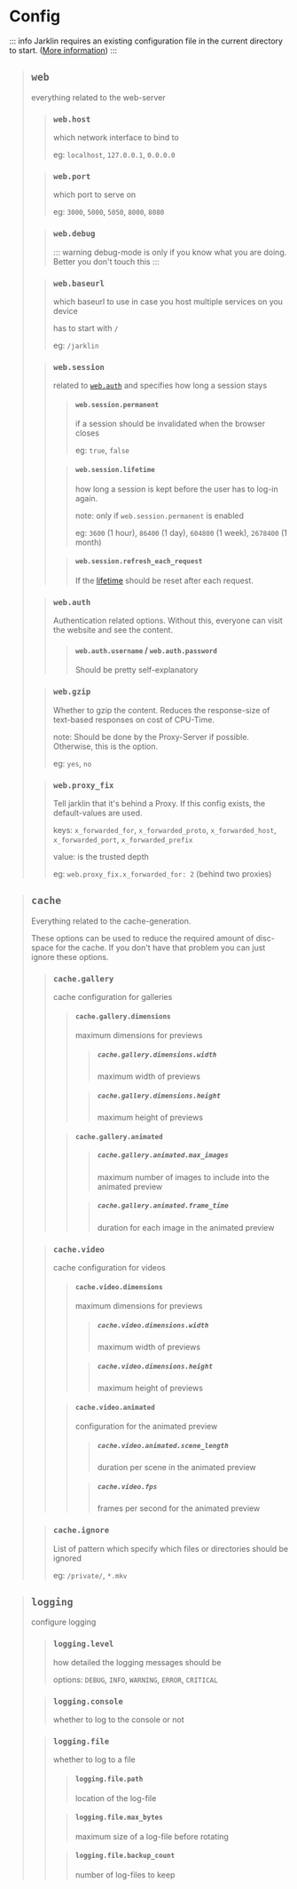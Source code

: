 # Config

::: info
Jarklin requires an existing configuration file in the current directory to start.
([More information](../guide/wizard/index.md#create-config))
:::

> ## `web`
> 
> everything related to the web-server
> 
> > ### `web.host`
> > 
> > which network interface to bind to
> > 
> > eg: `localhost`, `127.0.0.1`, `0.0.0.0`
> 
> > ### `web.port`
> > 
> > which port to serve on
> > 
> > eg: `3000`, `5000`, `5050`, `8000`, `8080`
> 
> > ### `web.debug`
> > 
> > ::: warning
> > debug-mode is only if you know what you are doing.
> > Better you don't touch this
> > :::
> 
> > ### `web.baseurl`
> > 
> > which baseurl to use in case you host multiple services on you device
> > 
> > has to start with `/`
> > 
> > eg: `/jarklin`
> 
> > ### `web.session`
> > 
> > related to [`web.auth`](#webauth) and specifies how long a session stays
> >
> > > #### `web.session.permanent`
> > > 
> > > if a session should be invalidated when the browser closes
> > > 
> > > eg: `true`, `false`
> >
> > > #### `web.session.lifetime`
> > > 
> > > how long a session is kept before the user has to log-in again.
> > > 
> > > note: only if `web.session.permanent` is enabled
> > > 
> > > eg: `3600` (1 hour), `86400` (1 day), `604800` (1 week), `2678400` (1 month)
> > 
> > > #### `web.session.refresh_each_request`
> > > 
> > > If the [lifetime](#websessionlifetime) should be reset after each request.
> 
> > ### `web.auth`
> > 
> > Authentication related options. Without this, everyone can visit the website and see the content.
> > 
> > > #### `web.auth.username` / `web.auth.password`
> > > Should be pretty self-explanatory
> 
> > ### `web.gzip`
> > Whether to gzip the content.
> > Reduces the response-size of text-based responses on cost of CPU-Time.
> > 
> > note: Should be done by the Proxy-Server if possible. Otherwise, this is the option.
> >
> > eg: `yes`, `no`
> 
> > ### `web.proxy_fix`
> > Tell jarklin that it's behind a Proxy.
> > If this config exists, the default-values are used.
> > 
> > keys: `x_forwarded_for`, `x_forwarded_proto`, `x_forwarded_host`, `x_forwarded_port`, `x_forwarded_prefix`
> > 
> > value: is the trusted depth
> >
> > eg: `web.proxy_fix.x_forwarded_for: 2`  (behind two proxies)


> ## `cache`
> Everything related to the cache-generation.
> 
> These options can be used to reduce the required amount of disc-space for the cache.
> If you don't have that problem you can just ignore these options.
> 
> > ### `cache.gallery`
> > cache configuration for galleries
> > 
> > > #### `cache.gallery.dimensions`
> > > maximum dimensions for previews
> > > 
> > > > ##### `cache.gallery.dimensions.width`
> > > > maximum width of previews
> > > 
> > > > ##### `cache.gallery.dimensions.height`
> > > > maximum height of previews
> >
> > > #### `cache.gallery.animated`
> > > > ##### `cache.gallery.animated.max_images`
> > > > maximum number of images to include into the animated preview
> > > 
> > > > ##### `cache.gallery.animated.frame_time`
> > > > duration for each image in the animated preview
> 
> > ### `cache.video`
> > cache configuration for videos
> > 
> > > #### `cache.video.dimensions`
> > > maximum dimensions for previews
> > > 
> > > > ##### `cache.video.dimensions.width`
> > > > maximum width of previews
> > >
> > > > ##### `cache.video.dimensions.height`
> > > > maximum height of previews
> > 
> > > #### `cache.video.animated`
> > > configuration for the animated preview
> > > 
> > > > ##### `cache.video.animated.scene_length`
> > > > duration per scene in the animated preview
> > > 
> > > > ##### `cache.video.fps`
> > > > frames per second for the animated preview
> 
> > ### `cache.ignore`
> > List of pattern which specify which files or directories should be ignored
> > 
> > eg: `/private/`, `*.mkv`

> ## `logging`
> configure logging
>
> > ### `logging.level`
> > how detailed the logging messages should be
> > 
> > options: `DEBUG`, `INFO`, `WARNING`, `ERROR`, `CRITICAL`
> 
> > ### `logging.console`
> > whether to log to the console or not
> 
> > ### `logging.file`
> > whether to log to a file
> >
> > > #### `logging.file.path`
> > > location of the log-file
> >
> > > #### `logging.file.max_bytes`
> > > maximum size of a log-file before rotating
> >
> > > #### `logging.file.backup_count`
> > > number of log-files to keep
